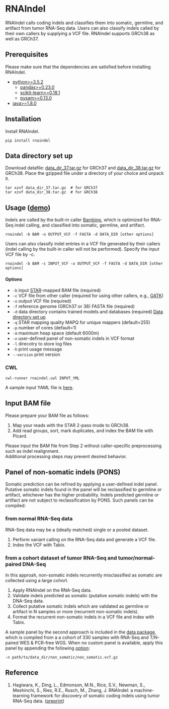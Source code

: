 # RNAIndel

RNAIndel calls coding indels and classifies them into 
somatic, germline, and artifact from tumor RNA-Seq data.
Users can also classify indels called by their own callers by
supplying a VCF file. RNAIndel supports GRCh38 as well as GRCh37. 

## Prerequisites
Please make sure that the dependencies are satisfied before installing RNAIndel.
* [python>=3.5.2](https://www.python.org/downloads/)
    * [pandas>=0.23.0](https://pandas.pydata.org/) 
    * [scikit-learn>=0.18.1](http://scikit-learn.org/stable/install.html#)
    * [pysam>=0.13.0](https://pysam.readthedocs.io/en/latest/index.html)
* [java>=1.8.0](https://www.java.com/en/download/) 

## Installation
Install RNAIndel.
```
pip install rnaindel
```

## Data directory set up
Download datafile: [data_dir_37.tar.gz](http://ftp.stjude.org/pub/software/RNAIndel/data_dir_37.tar.gz) 
for GRCh37 and [data_dir_38.tar.gz](http://ftp.stjude.org/pub/software/RNAIndel/data_dir_38.tar.gz) for GRCh38.
Place the gzipped file under a directory of your choice and unpack it. 
```
tar xzvf data_dir_37.tar.gz  # for GRCh37
tar xzvf data_dir_38.tar.gz  # for GRCh38
```

## Usage ([demo](./sample_data)) 
Indels are called by the built-in caller [Bambino](https://academic.oup.com/bioinformatics/article/27/6/865/236751), which is optimized 
for RNA-Seq indel calling, and classified into somatic, germline, and artifact. 
```
rnaindel -b BAM -o OUTPUT_VCF -f FASTA -d DATA_DIR [other options]
```
Users can also classify indel entries in a VCF file generated by their callers (indel calling by the built-in caller will not be performed).
Specify the input VCF file by -c. <br> 
```
rnaindel -b BAM -c INPUT_VCF -o OUTPUT_VCF -f FASTA -d DATA_DIR [other options]
```
#### Options
* ```-b``` input [STAR](https://academic.oup.com/bioinformatics/article/29/1/15/272537)-mapped BAM file (required)
* ```-c``` VCF file from other caller (required for using other callers, e.g., [GATK](https://software.broadinstitute.org/gatk/))
* ```-o``` output VCF file (required)
* ```-f``` reference genome (GRCh37 or 38) FASTA file (required)
* ```-d``` data directory contains trained models and databases (required) [Data directory set up](#data-directory-set-up) 
* ```-q``` STAR mapping quality MAPQ for unique mappers (default=255)
* ```-p``` number of cores (default=1)
* ```-m``` maximum heap space (default 6000m)
* ```-n``` user-defined panel of non-somatic indels in VCF format
* ```-l``` direcotry to store log files 
* ```-h``` print usage  message
* ```--version``` print version
### CWL
```
cwl-runner rnaindel.cwl INPUT_YML
```
A sample input YAML file is [here](./sample_data/inputs/sample.yml).

## Input BAM file
Please prepare your BAM file as follows:<br>

1. Map your reads with the STAR 2-pass mode to GRCh38.<br>
2. Add read groups, sort, mark duplicates, and index the BAM file with Picard.<br>

Please input the BAM file from Step 2 without caller-specific preprocessing such as indel realignment.<br>
Additional processing steps may prevent desired behavior.

## Panel of non-somatic indels (PONS)
Somatic prediction can be refined by applying a user-defined indel panel. Putative somatic indels found in the panel will be 
reclassified to germline or artifact, whichever has the higher probability. Indels predicted germline or artifact are not
subject to reclassification by PONS. Such panels can be compiled:
### from normal RNA-Seq data
RNA-Seq data may be a (ideally matched) single or a pooled dataset.<br>
1. Perform variant calling on the RNA-Seq data and generate a VCF file.<br>
2. Index the VCF with Tabix. <br>
### from a cohort dataset of tumor RNA-Seq and tumor/normal-paired DNA-Seq
In this approah, non-somatic indels recurrently misclassified as somatic are collected using a large cohort.<br>
1. Apply RNAIndel on the RNA-Seq data. <br>
2. Validate indels predicted as somatic (putative somatic indels) with the DNA-Seq data. <br>
3. Collect putative somatic indels which are validated as germline or artifact in N samples or more (recurrent non-somatic indels). <br>
4. Format the recurrent non-somatic indels in a VCF file and index with Tabix.<br>

A sample panel by the second approach is included in the [data package](#data-directory-set-up), which is compiled from a 
a cohort of 330 samples with RNA-Seq and T/N-paired WES & PCR-free WGS. When no custom panel is available, apply this panel by appending the following [option](#options):<br>
```
-n path/to/data_dir/non_somatic/non_somatic.vcf.gz
```

## Reference
1. Hagiwara, K., Ding, L., Edmonson, M.N., Rice, S.V., Newman, S., Meshinchi, S., Ries, R.E., Rusch, M., Zhang, J. 
RNAIndel: a machine-learning framework for discovery of somatic coding indels using tumor RNA-Seq data.
([preprint](https://www.biorxiv.org/content/early/2019/01/07/512749?rss=1))  

